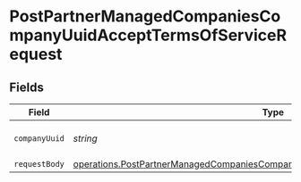 # PostPartnerManagedCompaniesCompanyUuidAcceptTermsOfServiceRequest


## Fields

| Field                                                                                                                                                                                       | Type                                                                                                                                                                                        | Required                                                                                                                                                                                    | Description                                                                                                                                                                                 |
| ------------------------------------------------------------------------------------------------------------------------------------------------------------------------------------------- | ------------------------------------------------------------------------------------------------------------------------------------------------------------------------------------------- | ------------------------------------------------------------------------------------------------------------------------------------------------------------------------------------------- | ------------------------------------------------------------------------------------------------------------------------------------------------------------------------------------------- |
| `companyUuid`                                                                                                                                                                               | *string*                                                                                                                                                                                    | :heavy_check_mark:                                                                                                                                                                          | The UUID of the company                                                                                                                                                                     |
| `requestBody`                                                                                                                                                                               | [operations.PostPartnerManagedCompaniesCompanyUuidAcceptTermsOfServiceRequestBody](../../../sdk/models/operations/postpartnermanagedcompaniescompanyuuidaccepttermsofservicerequestbody.md) | :heavy_minus_sign:                                                                                                                                                                          | N/A                                                                                                                                                                                         |